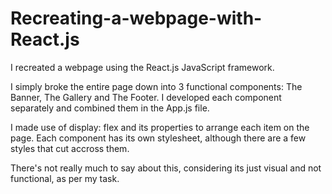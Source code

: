 # Recreating-a-webpage-with-React.js
I recreated a webpage using the React.js JavaScript framework.

I simply broke the entire page down into 3 functional components: The Banner, The Gallery and The Footer. I developed each component separately and combined them in the App.js file.

I made use of display: flex and its properties to arrange each item on the page.
Each component has its own stylesheet, although there are a few styles that cut accross them.

There's not really much to say about this, considering its just visual and not functional, as per my task.
